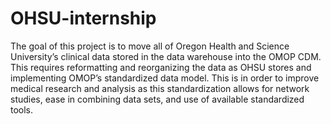 # OHSU-internship
The goal of this project is to move all of Oregon Health and Science University’s clinical data stored in the data warehouse into the OMOP CDM. This requires reformatting and reorganizing the data as OHSU stores and implementing OMOP’s standardized data model. This is in order to improve medical research and analysis as this standardization allows for network studies, ease in combining data sets, and use of available standardized tools.
